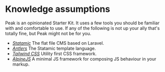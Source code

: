# Knowledge assumptions

Peak is an opinionated Starter Kit. It uses a few tools you should be familiar with and comfortable to use. If any of the following is not up your ally that's totally fine, but Peak might not be for you.

- *[Statamic](https://statamic.dev)* The flat file CMS based on Laravel.
- *[Antlers](https://statamic.dev/antlers#content)* The Statamic template language.
- *[Tailwind CSS](https://tailwindcss.com)* Utility first CSS framework.
- *[AlpineJS](https://github.com/alpinejs/alpine/)* A minimal JS framework for composing JS behaviour in your markup.
